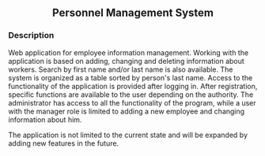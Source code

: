 <h2 align="center">Personnel Management System</h2>

### Description
Web application for employee information management. Working with the application is based on adding, changing and deleting information about workers. Search by first name and/or last name is also available. The system is organized as a table sorted by person's last name. Access to the functionality of the application is provided after logging in.
After registration, specific functions are available to the user depending on the authority.
The administrator has access to all the functionality of the program, while a user with the manager role is limited to adding a new employee and changing information about him.

The application is not limited to the current state and will be expanded by adding new features in the future.